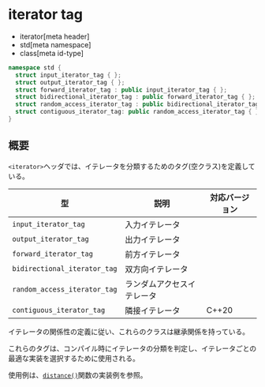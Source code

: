 # iterator tag
* iterator[meta header]
* std[meta namespace]
* class[meta id-type]

```cpp
namespace std {
  struct input_iterator_tag { };
  struct output_iterator_tag { };
  struct forward_iterator_tag : public input_iterator_tag { };
  struct bidirectional_iterator_tag : public forward_iterator_tag { };
  struct random_access_iterator_tag : public bidirectional_iterator_tag { };
  struct contiguous_iterator_tag: public random_access_iterator_tag { };  // C++20から
}
```

## 概要
`<iterator>`ヘッダでは、イテレータを分類するためのタグ(空クラス)を定義している。

| 型                           | 説明 | 対応バージョン |
|------------------------------|----------------|-------|
| `input_iterator_tag`         | 入力イテレータ ||
| `output_iterator_tag`        | 出力イテレータ ||
| `forward_iterator_tag`       | 前方イテレータ ||
| `bidirectional_iterator_tag` | 双方向イテレータ ||
| `random_access_iterator_tag` | ランダムアクセスイテレータ ||
| `contiguous_iterator_tag` | 隣接イテレータ | C++20 |

イテレータの関係性の定義に従い、これらのクラスは継承関係を持っている。

これらのタグは、コンパイル時にイテレータの分類を判定し、イテレータごとの最適な実装を選択するために使用される。

使用例は、[`distance()`](/reference/iterator/distance.md)関数の実装例を参照。

